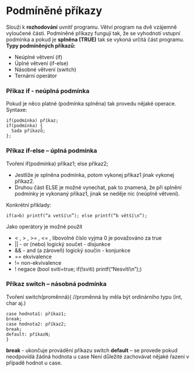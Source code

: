 # Podmíněné příkazy

Slouží k **rozhodování** uvnitř programu. Větví program na dvě vzájemně vyloučené části.
Podmíněné příkazy fungují tak, že se vyhodnotí vstupní podmínka a pokud je **splněna (TRUE)** tak se vykoná určitá část programu.
**Typy podmíněných příkazů:**
-	Neúplné větvení (if)
-	Úplné větvení (if-else)
-	Násobné větvení (switch)
-	Ternární operátor

### Příkaz if - neúplná podmínka
Pokud je něco platné (podmínka splněna) tak provedu nějaké operace.
Syntaxe:

    if(podmínka) příkaz;
    if(podmínka) {
      Sada příkazů;
    };

### Příkaz if-else – úplná podmínka
Tvoření
if(podmínka) příkaz1; else příkaz2;
-	Jestliže je splněna podmínka, potom vykonej příkaz1 jinak vykonej příkaz2.
-	Druhou část ELSE je možné vynechat, pak to znamená, že při splnění podmínky je vykonaný příkaz1, jinak se neděje nic (neúplně větvení).

Konkrétní příklady:

    if(a>b) printf(“a vetší\n”); else printf(“b větší\n”);
Jako operátory je možné použít
-	< , > , >= , <= , libovolné číslo vyjma 0 je považováno za true
-	|| - or (nebo) logický součet - disjunkce
-	&& - and (a zároveň) logický součin - konjunkce
-	== ekvivalence
-	!= non-ekvivalence
-	! negace (bool sviti=true; if(!sviti) printf(“Nesvítí\n”);)


### Příkaz switch – násobná podmínka
Tvoření
switch(proměnná){ //proměnná by měla být ordinárního typu (int, char aj.)

    case hodnota1: příkaz1;
    break;
    case hodnota2: příkaz2;
    break;  
    default: příkazN;
    }

**break** - ukončuje provádění příkazu switch
**default** – se provede pokud neodpovídá žádná hodnota u case
Není důležité zachovávat nějaké řazení v případě hodnot u case.
